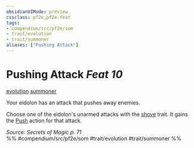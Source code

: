 ```yaml
---
obsidianUIMode: preview
cssclass: pf2e,pf2e-feat
tags:
- compendium/src/pf2e/som
- trait/evolution
- trait/summoner
aliases: ["Pushing Attack"]
---
```

# Pushing Attack  *Feat 10*  
[evolution](/rules/traits/evolution-som.md)  [summoner](/rules/traits/summoner-som.md)  


Your eidolon has an attack that pushes away enemies.

Choose one of the eidolon's unarmed attacks with the [shove](/rules/traits/shove.md) trait. It gains the [Push](/rules/abilities/push.md) action for that attack.

*Source: Secrets of Magic p. 71*  
%% #compendium/src/pf2e/som #trait/evolution #trait/summoner %%